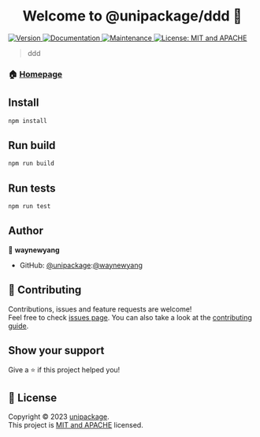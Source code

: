 <h1 align="center">Welcome to @unipackage/ddd 👋</h1>
<p>
  <a href="https://www.npmjs.com/package/@unipackage/ddd" target="_blank">
    <img alt="Version" src="https://img.shields.io/npm/v/@unipackage/ddd.svg">
  </a>
  <a href="https://github.com/unipackage/ddd#readme" target="_blank">
    <img alt="Documentation" src="https://img.shields.io/badge/documentation-yes-brightgreen.svg" />
  </a>
  <a href="https://github.com/unipackage/ddd/graphs/commit-activity" target="_blank">
    <img alt="Maintenance" src="https://img.shields.io/badge/Maintained%3F-yes-green.svg" />
  </a>
  <a href="https://github.com/unipackage/ddd/blob/master/LICENSE" target="_blank">
    <img alt="License: MIT and APACHE" src="https://img.shields.io/badge/License-MIT and APACHE-yellow.svg" />
  </a>
</p>

> ddd

### 🏠 [Homepage](https://github.com/unipackage/ddd#readme)

## Install

```sh
npm install
```
## Run build

```sh
npm run build
```

## Run tests

```sh
npm run test
```

## Author

👤 **waynewyang**

* GitHub: [@unipackage](https://github.com/unipackage):[@waynewyang](https://github.com/waynewyang)

## 🤝 Contributing

Contributions, issues and feature requests are welcome!<br />Feel free to check [issues page](https://github.com/unipackage/ddd/issues). You can also take a look at the [contributing guide](https://github.com/unipackage/ddd/blob/master/CONTRIBUTING.md).

## Show your support

Give a ⭐️ if this project helped you!

## 📝 License

Copyright © 2023 [unipackage](https://github.com/unipackage).<br />
This project is [MIT and APACHE](https://github.com/unipackage/ddd/blob/master/LICENSE) licensed.
